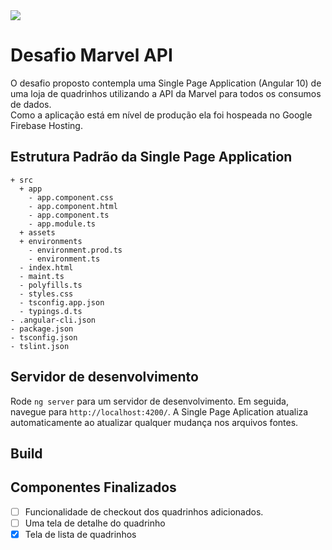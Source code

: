 <img style="center" src="https://img.shields.io/badge/Angular-DD0031?style=for-the-badge&logo=angular&logoColor=white" />


# Desafio Marvel API

O desafio proposto contempla uma Single Page Application (Angular 10) de uma loja de quadrinhos utilizando a API da Marvel para todos os consumos de dados. <br>
Como a aplicação está em nível de produção ela foi hospeada no Google Firebase Hosting.

## Estrutura Padrão da Single Page Application 
```
+ src
  + app
    - app.component.css
    - app.component.html
    - app.component.ts
    - app.module.ts
  + assets
  + environments
    - environment.prod.ts
    - environment.ts
  - index.html
  - maint.ts
  - polyfills.ts
  - styles.css
  - tsconfig.app.json
  - typings.d.ts
- .angular-cli.json
- package.json
- tsconfig.json
- tslint.json
```

## Servidor de desenvolvimento
Rode `ng server` para um servidor de desenvolvimento. Em seguida, navegue para `http://localhost:4200/`. A Single Page Aplication atualiza automaticamente ao atualizar qualquer mudança nos arquivos fontes.
<br>
## Build 




## Componentes Finalizados
- [ ] Funcionalidade de checkout dos quadrinhos adicionados.
- [ ] Uma tela de detalhe do quadrinho 
- [X] Tela de lista de quadrinhos